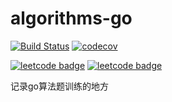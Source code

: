 # algorithms-go

[![Build Status](https://travis-ci.org/Chyroc/algorithms-go.svg?branch=master)](https://github.com/Chyroc/leetcode-badge)
[![codecov](https://codecov.io/gh/Chyroc/algorithms-go/branch/master/graph/badge.svg)](https://github.com/Chyroc/leetcode-badge)

[![leetcode badge](https://leetcode-badge.chyroc.cn/?name=chyroc&leetcode_badge_style=Leetcode%20|%20Ranking-{{.ranking}}-green.svg&refresh=new)](https://github.com/Chyroc/leetcode-badge)
[![leetcode badge](https://leetcode-badge.chyroc.cn/?name=chyroc&refresh=new)](https://github.com/Chyroc/leetcode-badge)

记录go算法题训练的地方